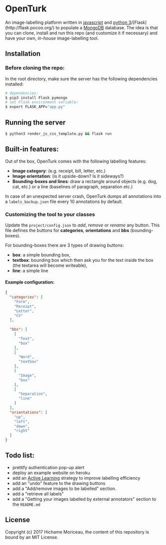 # OpenTurk

An image-labelling platform written in [javascript](https://en.wikipedia.org/wiki/JavaScript) and [python 3](https://en.wikipedia.org/wiki/Python_(programming_language))/[Flask](http://flask.pocoo.org/) to populate a [MongoDB](https://www.mongodb.com/what-is-mongodb) database. The idea is that you can clone, install and run this repo (and customize it if necessary) and have your own, *in-house* image-labelling tool.


## Installation

### Before cloning the repo:

In the root directory, make sure the server has the following dependencies installed:


```bash
# dependencies:
$ pip3 install Flask pymongo 
# set Flask environment variable:
$ export FLASK_APP="app.py"
```


## Running the server

```bash
$ python3 render_js_css_template.py && flask run
```

## Built-in features:
Out of the box, OpenTurk comes with the following labelling features:

- **Image category**: (e.g. receipt, bill, letter, etc.)
- **Image orientation**: (is it upside-down? Is it sideways?)
- **Bounding-boxes and lines**: draw a rectangle around objects (e.g. dog, cat, etc.) or a line (baselines of paragraph, separation etc.)

In case of an unexpected server crash, OpenTurk dumps all annotations into a `labels_backup.json` file every 10 annotations by default.

### Customizing the tool to your classes

Update the `project/config.json` to *add*, *remove* or *rename* any button. This file defines the buttons for **categories**, **orientations** and **bbs** (bounding-boxes).

For bounding-boxes there are 3 types of drawing buttons:
- **box**: a simple bounding box,
- **textbox**: bounding box which then ask you for the text inside the box (the textarea will become writeable),
- **line**: a simple line

#### Example configuration:

```json
{
  "categories": [
    "Form", 
    "Receipt", 
    "Letter",
    "CV"
  ],
  
  "bbs": [
    [
      "Text", 
      "box"
    ], 
    [
      "Word", 
      "textbox"
    ], 
    [
      "Image", 
      "box"
    ], 
    [
      "Separation", 
      "line"
    ]
  ], 
  "orientations": [
    "up", 
    "left", 
    "down", 
    "right"
  ]
}
```

## Todo list:

- prettify authentication pop-up alert
- deploy an example website on heroku
- add an [Active Learning](https://en.wikipedia.org/wiki/Active_learning_(machine_learning)) strategy to improve labelling efficiency
- add an "undo" feature to the drawing buttons
- add a "Add/remove images to be labelled" section.
- add a "retrieve all labels"
- add a "Getting your images labelled by external annotators" section to the `README.md`

## License

Copyright (c) 2017 Hichame Moriceau, the content of this repository is bound by an MIT License.